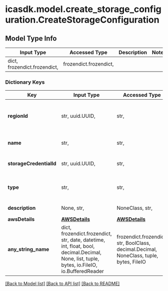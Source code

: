 # icasdk.model.create_storage_configuration.CreateStorageConfiguration

## Model Type Info
Input Type | Accessed Type | Description | Notes
------------ | ------------- | ------------- | -------------
dict, frozendict.frozendict,  | frozendict.frozendict,  |  | 

### Dictionary Keys
Key | Input Type | Accessed Type | Description | Notes
------------ | ------------- | ------------- | ------------- | -------------
**regionId** | str, uuid.UUID,  | str,  | The id of the region where the bucket will be located | value must be a uuid
**name** | str,  | str,  | The name of the configuration | 
**storageCredentialId** | str, uuid.UUID,  | str,  | The id of the storage credential | value must be a uuid
**type** | str,  | str,  | The type of configuration | must be one of ["AWS_S3", ] 
**description** | None, str,  | NoneClass, str,  | An optional description | [optional] 
**awsDetails** | [**AWSDetails**](AWSDetails.md) | [**AWSDetails**](AWSDetails.md) |  | [optional] 
**any_string_name** | dict, frozendict.frozendict, str, date, datetime, int, float, bool, decimal.Decimal, None, list, tuple, bytes, io.FileIO, io.BufferedReader | frozendict.frozendict, str, BoolClass, decimal.Decimal, NoneClass, tuple, bytes, FileIO | any string name can be used but the value must be the correct type | [optional]

[[Back to Model list]](../../README.md#documentation-for-models) [[Back to API list]](../../README.md#documentation-for-api-endpoints) [[Back to README]](../../README.md)

